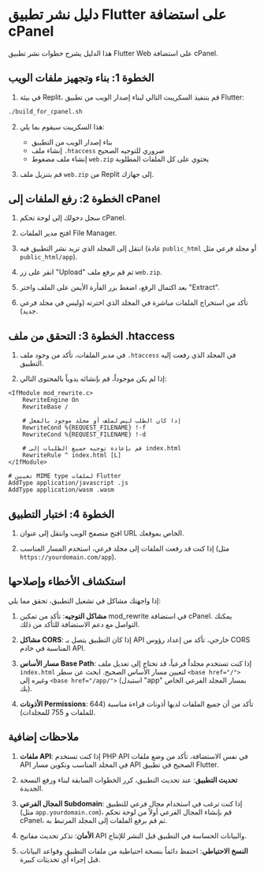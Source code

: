 # دليل نشر تطبيق Flutter على استضافة cPanel

هذا الدليل يشرح خطوات نشر تطبيق Flutter Web على استضافة cPanel.

## الخطوة 1: بناء وتجهيز ملفات الويب

1. في بيئة Replit، قم بتنفيذ السكريبت التالي لبناء إصدار الويب من تطبيق Flutter:

```bash
./build_for_cpanel.sh
```

2. هذا السكريبت سيقوم بما يلي:
   - بناء إصدار الويب من التطبيق
   - إنشاء ملف `.htaccess` ضروري للتوجيه الصحيح
   - إنشاء ملف مضغوط `web.zip` يحتوي على كل الملفات المطلوبة

3. قم بتنزيل ملف `web.zip` من Replit إلى جهازك.

## الخطوة 2: رفع الملفات إلى cPanel

1. سجل دخولك إلى لوحة تحكم cPanel.

2. افتح مدير الملفات File Manager.

3. انتقل إلى المجلد الذي تريد نشر التطبيق فيه (عادة `public_html` أو مجلد فرعي مثل `public_html/app`).

4. انقر على زر "Upload" ثم قم برفع ملف `web.zip`.

5. بعد اكتمال الرفع، اضغط بزر الفأرة الأيمن على الملف واختر "Extract".

6. تأكد من استخراج الملفات مباشرة في المجلد الذي اخترته (وليس في مجلد فرعي جديد).

## الخطوة 3: التحقق من ملف .htaccess

1. في مدير الملفات، تأكد من وجود ملف `.htaccess` في المجلد الذي رفعت إليه التطبيق.

2. إذا لم يكن موجوداً، قم بإنشائه يدوياً بالمحتوى التالي:

```
<IfModule mod_rewrite.c>
    RewriteEngine On
    RewriteBase /
    
    # إذا كان الطلب ليس لملف أو مجلد موجود بالفعل
    RewriteCond %{REQUEST_FILENAME} !-f
    RewriteCond %{REQUEST_FILENAME} !-d
    
    # قم بإعادة توجيه جميع الطلبات إلى index.html
    RewriteRule ^ index.html [L]
</IfModule>

# تعيين MIME type لملفات Flutter
AddType application/javascript .js
AddType application/wasm .wasm
```

## الخطوة 4: اختبار التطبيق

1. افتح متصفح الويب وانتقل إلى عنوان URL الخاص بموقعك.

2. إذا كنت قد رفعت الملفات إلى مجلد فرعي، استخدم المسار المناسب (مثل `https://yourdomain.com/app`).

## استكشاف الأخطاء وإصلاحها

إذا واجهتك مشاكل في تشغيل التطبيق، تحقق مما يلي:

1. **مشاكل التوجيه**: تأكد من تمكين mod_rewrite في استضافة cPanel. يمكنك التواصل مع دعم الاستضافة للتأكد من ذلك.

2. **مشاكل CORS**: إذا كان التطبيق يتصل بـ API خارجي، تأكد من إعداد رؤوس CORS المناسبة في خادم API.

3. **مسار الأساس Base Path**: إذا كنت تستخدم مجلداً فرعياً، قد تحتاج إلى تعديل ملف `index.html` لتعيين مسار الأساس الصحيح. ابحث عن سطر `<base href="/">` وغيره إلى `<base href="/app/">` (استبدل "app" بمسار المجلد الفرعي الخاص بك).

4. **الأذونات Permissions**: تأكد من أن جميع الملفات لديها أذونات قراءة مناسبة (644 للملفات و 755 للمجلدات).

## ملاحظات إضافية

1. **ملفات API**: إذا كنت تستخدم PHP API في نفس الاستضافة، تأكد من وضع ملفات API في المجلد المناسب وتكوين مسار API الصحيح في تطبيق Flutter.

2. **تحديث التطبيق**: عند تحديث التطبيق، كرر الخطوات السابقة لبناء ورفع النسخة الجديدة.

3. **المجال الفرعي Subdomain**: إذا كنت ترغب في استخدام مجال فرعي للتطبيق (مثل `app.yourdomain.com`)، قم بإنشاء المجال الفرعي أولاً من لوحة تحكم cPanel، ثم قم برفع الملفات إلى المجلد المرتبط به.

4. **الأمان**: تذكر تحديث مفاتيح API والبيانات الحساسة في التطبيق قبل النشر للإنتاج.

5. **النسخ الاحتياطي**: احتفظ دائماً بنسخة احتياطية من ملفات التطبيق وقواعد البيانات قبل إجراء أي تحديثات كبيرة.